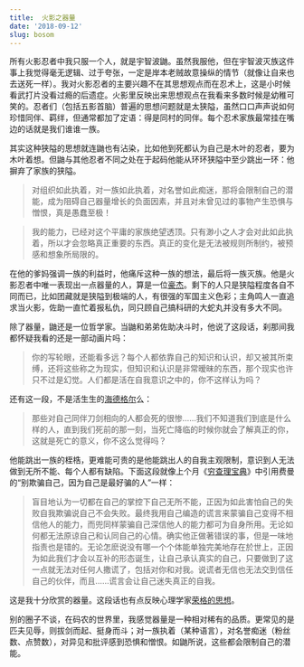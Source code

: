 ```yaml
---
title:  火影之器量
date: '2018-09-12'
slug: bosom
---
```


所有火影忍者中我只服一个人，就是宇智波鼬。虽然我服他，但在宇智波灭族这件事上我觉得毫无逻辑、过于夸张，一定是岸本老贼故意操纵的情节（就像让自来也去送死一样）。我对火影忍者的主要兴趣不在其思想观点而在忍术上，这是小时候看武打片没看过瘾的后遗症。火影里反映出来思想观点在我看来多数时候是幼稚可笑的。忍者们（包括五影首脑）普遍的思想问题就是太狭隘，虽然口口声声说如何珍惜同伴、羁绊，但通常都加了定语：得是同村的同伴。每个忍术家族最常挂在嘴边的话就是我们谁谁一族。

其实这种狭隘的思想就连鼬也有沾染，比如他到死都认为自己是木叶的忍者，要为木叶着想。但鼬与其他忍者不同之处在于起码他能从环环狭隘中至少跳出一环：他摒弃了家族的狭隘。

> 对组织如此执着，对一族如此执着，对名誉如此痴迷，那将会限制自己的潜能，成为阻碍自己器量增长的负面因素，并且对未曾见过的事物产生恐惧与憎恨，真是愚蠢至极！

> 我的能力，已经对这个平庸的家族绝望透顶。只有渺小之人才会对此如此执着，所以才会忽略真正重要的东西。真正的变化是无法被规则所制约，被预感和想象所局限的。

在他的爹妈强调一族的利益时，他痛斥这种一族的想法，最后将一族灭族。他是火影忍者中唯一表现出一点器量的人，算是一位[豪杰](/cn/2018/08/hero/)。剩下的人只是狭隘程度各自不同而已，比如团藏就是狭隘到极端的人，有很强的军国主义色彩；主角鸣人一直追求当火影，佐助一直忙着报私仇，同只顾自己搞科研的大蛇丸并没有多大不同。

除了器量，鼬还是一位哲学家。当鼬和弟弟佐助决斗时，他说了这段话，刹那间我都怀疑我看的还是一部动画片吗：

> 你的写轮眼，还能看多远？每个人都依靠自己的知识和认识，却又被其所束缚，还将这些称之为现实，但知识和认识是非常暧昧的东西，那个现实也许只不过是幻觉。人们都是活在自我意识之中的，你不这样认为吗？

还有这一段，不是活生生的[海德格尔](https://zh.wikipedia.org/wiki/%E9%A9%AC%E4%B8%81%C2%B7%E6%B5%B7%E5%BE%B7%E6%A0%BC%E5%B0%94#%E6%AD%BB%E4%BA%A1)么：

> 那些对自己同伴刀剑相向的人都会死的很惨……我们不知道我们到底是什么样的人，直到我们死前的那一刻，当死亡降临的时候你就会了解真正的你，这就是死亡的意义，你不这么觉得吗？

他能跳出一族的桎梏，更难能可贵的是他能跳出人的自我主观限制，意识到人无法做到无所不能、每个人都有缺陷。下面这段就像上个月《[穷查理宝典](/cn/2018/08/poor-charlies-almanack/)》中引用费曼的“别欺骗自己，因为自己是最好骗的人”一样：

> 盲目地认为一切都在自己的掌控下自己无所不能，正因为如此害怕自己的失败自我欺骗说自己不会失败。最终我用自己编造的谎言来蒙骗自己变得不相信他人的能力，而兜同样蒙骗自己深信他人的能力都可为自身所用。无论如何都无法原谅自己和认同自己的心情。确实他正做著错误的事，但是一味地指责也是错的。无论怎麽说没有哪一个个体能单独完美地存在於世上，正因为如此我们才会以互补的形态诞生，让自己承认真实的自己，只要做到了这一点就无法对任何人撒谎了，包括对你和对我。说谎者无信也无法交到信任自己的伙伴，而且……谎言会让自己迷失真正的自我。

这是我十分欣赏的器量。这段话也有点反映心理学家[荣格的思想](https://www.purposefairy.com/81925/38-life-changing-lessons-to-learn-from-carl-jung/)。

别的圈子不谈，在码农的世界里，我感觉器量是一种相对稀有的品质。更常见的是匹夫见辱，则拔剑而起、挺身而斗；对一族执着（某种语言），对名誉痴迷（粉丝数、点赞数），对异见和批评感到恐惧和憎恨。如鼬所说，这些都会限制自己的潜能。
